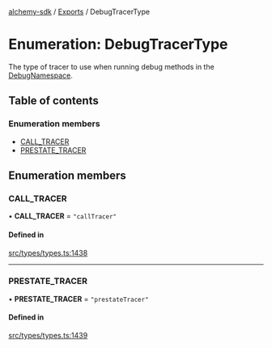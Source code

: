 [alchemy-sdk](../README.md) / [Exports](../modules.md) / DebugTracerType

# Enumeration: DebugTracerType

The type of tracer to use when running debug methods in the
[DebugNamespace](../classes/DebugNamespace.md).

## Table of contents

### Enumeration members

- [CALL\_TRACER](DebugTracerType.md#call_tracer)
- [PRESTATE\_TRACER](DebugTracerType.md#prestate_tracer)

## Enumeration members

### CALL\_TRACER

• **CALL\_TRACER** = `"callTracer"`

#### Defined in

[src/types/types.ts:1438](https://github.com/alchemyplatform/alchemy-sdk-js/blob/4e3af22/src/types/types.ts#L1438)

___

### PRESTATE\_TRACER

• **PRESTATE\_TRACER** = `"prestateTracer"`

#### Defined in

[src/types/types.ts:1439](https://github.com/alchemyplatform/alchemy-sdk-js/blob/4e3af22/src/types/types.ts#L1439)

